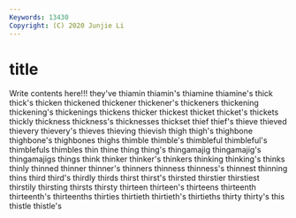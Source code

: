 ```yaml
---
Keywords: 13430
Copyright: (C) 2020 Junjie Li
---
```


# title

Write contents here!!!
they've 
thiamin
thiamin's 
thiamine 
thiamine's 
thick 
thick's 
thicken 
thickened 
thickener 
thickener's 
thickeners
thickening 
thickening's 
thickenings 
thickens 
thicker 
thickest 
thicket 
thicket's 
thickets 
thickly
thickness 
thickness's 
thicknesses 
thickset 
thief 
thief's 
thieve 
thieved 
thievery 
thievery's
thieves 
thieving 
thievish 
thigh 
thigh's 
thighbone 
thighbone's 
thighbones 
thighs 
thimble
thimble's 
thimbleful 
thimbleful's 
thimblefuls 
thimbles 
thin 
thine 
thing 
thing's 
thingamajig
thingamajig's 
thingamajigs 
things 
think 
thinker 
thinker's 
thinkers 
thinking 
thinking's 
thinks
thinly 
thinned 
thinner 
thinner's 
thinners 
thinness 
thinness's 
thinnest 
thinning 
thins
third 
third's 
thirdly 
thirds 
thirst 
thirst's 
thirsted 
thirstier 
thirstiest 
thirstily
thirsting 
thirsts 
thirsty 
thirteen 
thirteen's 
thirteens 
thirteenth 
thirteenth's 
thirteenths 
thirties
thirtieth 
thirtieth's 
thirtieths 
thirty 
thirty's 
this 
thistle 
thistle's 
